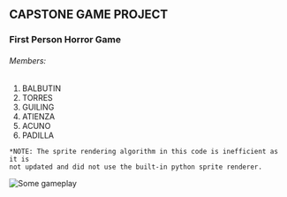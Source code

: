 ## CAPSTONE GAME PROJECT
### First Person Horror Game
###### Members:
1. BALBUTIN
2. TORRES
3. GUILING
4. ATIENZA
5. ACUNO
6. PADILLA

```
*NOTE: The sprite rendering algorithm in this code is inefficient as it is
not updated and did not use the built-in python sprite renderer.
```
![Some gameplay](https://media.giphy.com/media/w2lAjp2lwMgMaeJmgT/giphy.gif)
